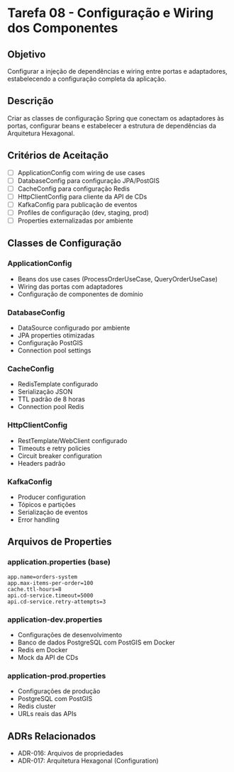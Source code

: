 # Tarefa 08 - Configuração e Wiring dos Componentes

## Objetivo
Configurar a injeção de dependências e wiring entre portas e adaptadores, estabelecendo a configuração completa da aplicação.

## Descrição
Criar as classes de configuração Spring que conectam os adaptadores às portas, configurar beans e estabelecer a estrutura de dependências da Arquitetura Hexagonal.

## Critérios de Aceitação
- [ ] ApplicationConfig com wiring de use cases
- [ ] DatabaseConfig para configuração JPA/PostGIS
- [ ] CacheConfig para configuração Redis
- [ ] HttpClientConfig para cliente da API de CDs
- [ ] KafkaConfig para publicação de eventos
- [ ] Profiles de configuração (dev, staging, prod)
- [ ] Properties externalizadas por ambiente

## Classes de Configuração

### ApplicationConfig
- Beans dos use cases (ProcessOrderUseCase, QueryOrderUseCase)
- Wiring das portas com adaptadores
- Configuração de componentes de domínio

### DatabaseConfig
- DataSource configurado por ambiente
- JPA properties otimizadas
- Configuração PostGIS
- Connection pool settings

### CacheConfig
- RedisTemplate configurado
- Serialização JSON
- TTL padrão de 8 horas
- Connection pool Redis

### HttpClientConfig
- RestTemplate/WebClient configurado
- Timeouts e retry policies
- Circuit breaker configuration
- Headers padrão

### KafkaConfig
- Producer configuration
- Tópicos e partições
- Serialização de eventos
- Error handling

## Arquivos de Properties

### application.properties (base)
```properties
app.name=orders-system
app.max-items-per-order=100
cache.ttl-hours=8
api.cd-service.timeout=5000
api.cd-service.retry-attempts=3
```

### application-dev.properties
- Configurações de desenvolvimento
- Banco de dados PostgreSQL com PostGIS em Docker
- Redis em Docker
- Mock da API de CDs


### application-prod.properties
- Configurações de produção
- PostgreSQL com PostGIS
- Redis cluster
- URLs reais das APIs

## ADRs Relacionados
- ADR-016: Arquivos de propriedades
- ADR-017: Arquitetura Hexagonal (Configuration)